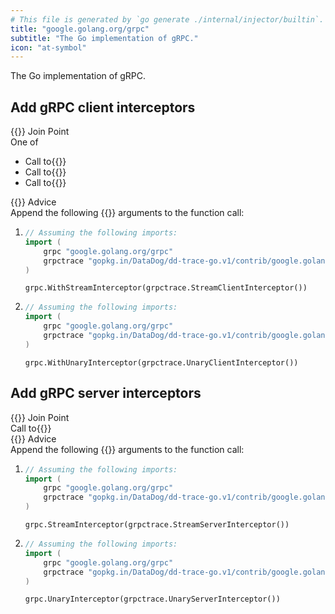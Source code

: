 ```yaml
---
# This file is generated by `go generate ./internal/injector/builtin`. DO NOT EDIT.
title: "google.golang.org/grpc"
subtitle: "The Go implementation of gRPC."
icon: "at-symbol"
---
```

The Go implementation of gRPC.

## Add gRPC client interceptors

<div class="hextra-cards hx-mt-4 hx-gap-4 hx-grid" style="--hextra-cards-grid-cols: 1;">
  <div class="aspect hextra-card hx-group hx-flex hx-flex-col hx-justify-start hx-overflow-hidden hx-rounded-lg hx-border hx-border-gray-200 hx-text-current hx-no-underline dark:hx-shadow-none hover:hx-shadow-gray-100 dark:hover:hx-shadow-none hx-shadow-gray-100 active:hx-shadow-sm active:hx-shadow-gray-200 hx-transition-all hx-duration-200">
    <div>
      <span class="hextra-card-icon hx-flex hx-font-semibold hx-items-start hx-gap-2 hx-p-4 hx-text-gray-700 hover:hx-text-gray-900 dark:hx-text-neutral-200 dark:hover:hx-text-neutral-50">
        {{<iconSVG "search-circle">}} Join Point
      </span>
      <div class="root hextra-card-subtitle hx-font-normal hx-px-4 hx-mb-4 hx-mt-2"><div class="join-point one-of"><span class="type pill">One of</span><ul>
  <li class="candidate">
<div class="flex join-point function-call"><span class="type">Call to</span>{{<godoc "google.golang.org/grpc" "Dial">}}</div>  </li>
  <li class="candidate">
<div class="flex join-point function-call"><span class="type">Call to</span>{{<godoc "google.golang.org/grpc" "DialContext">}}</div>  </li>
  <li class="candidate">
<div class="flex join-point function-call"><span class="type">Call to</span>{{<godoc "google.golang.org/grpc" "NewClient">}}</div>  </li>
</ul>
</div></div>
    </div>
    <div class="hx-border-t">
      <span class="hextra-card-icon hx-flex hx-font-semibold hx-items-start hx-gap-2 hx-p-4 hx-text-gray-700 hover:hx-text-gray-900 dark:hx-text-neutral-200 dark:hover:hx-text-neutral-50">
        {{<iconSVG "chip">}} Advice
      </span>
      <div class="hextra-card-subtitle hx-font-normal hx-px-4 hx-mb-4 hx-mt-2"><div class="advice append-arguments">
  <div class="type">Append the following {{<godoc "google.golang.org/grpc" "DialOption" "">}} arguments to the function call:</div>
  <ol>
    <li>

```go
// Assuming the following imports:
import (
	grpc "google.golang.org/grpc"
	grpctrace "gopkg.in/DataDog/dd-trace-go.v1/contrib/google.golang.org/grpc"
)
```

```go-template
grpc.WithStreamInterceptor(grpctrace.StreamClientInterceptor())
```
</li>
    <li>

```go
// Assuming the following imports:
import (
	grpc "google.golang.org/grpc"
	grpctrace "gopkg.in/DataDog/dd-trace-go.v1/contrib/google.golang.org/grpc"
)
```

```go-template
grpc.WithUnaryInterceptor(grpctrace.UnaryClientInterceptor())
```
</li>
  </ol>
</div>
</div>
    </div>
  </div>
</div>

## Add gRPC server interceptors

<div class="hextra-cards hx-mt-4 hx-gap-4 hx-grid" style="--hextra-cards-grid-cols: 1;">
  <div class="aspect hextra-card hx-group hx-flex hx-flex-col hx-justify-start hx-overflow-hidden hx-rounded-lg hx-border hx-border-gray-200 hx-text-current hx-no-underline dark:hx-shadow-none hover:hx-shadow-gray-100 dark:hover:hx-shadow-none hx-shadow-gray-100 active:hx-shadow-sm active:hx-shadow-gray-200 hx-transition-all hx-duration-200">
    <div>
      <span class="hextra-card-icon hx-flex hx-font-semibold hx-items-start hx-gap-2 hx-p-4 hx-text-gray-700 hover:hx-text-gray-900 dark:hx-text-neutral-200 dark:hover:hx-text-neutral-50">
        {{<iconSVG "search-circle">}} Join Point
      </span>
      <div class="root hextra-card-subtitle hx-font-normal hx-px-4 hx-mb-4 hx-mt-2"><div class="flex join-point function-call"><span class="type">Call to</span>{{<godoc "google.golang.org/grpc" "NewServer">}}</div></div>
    </div>
    <div class="hx-border-t">
      <span class="hextra-card-icon hx-flex hx-font-semibold hx-items-start hx-gap-2 hx-p-4 hx-text-gray-700 hover:hx-text-gray-900 dark:hx-text-neutral-200 dark:hover:hx-text-neutral-50">
        {{<iconSVG "chip">}} Advice
      </span>
      <div class="hextra-card-subtitle hx-font-normal hx-px-4 hx-mb-4 hx-mt-2"><div class="advice append-arguments">
  <div class="type">Append the following {{<godoc "google.golang.org/grpc" "ServerOption" "">}} arguments to the function call:</div>
  <ol>
    <li>

```go
// Assuming the following imports:
import (
	grpc "google.golang.org/grpc"
	grpctrace "gopkg.in/DataDog/dd-trace-go.v1/contrib/google.golang.org/grpc"
)
```

```go-template
grpc.StreamInterceptor(grpctrace.StreamServerInterceptor())
```
</li>
    <li>

```go
// Assuming the following imports:
import (
	grpc "google.golang.org/grpc"
	grpctrace "gopkg.in/DataDog/dd-trace-go.v1/contrib/google.golang.org/grpc"
)
```

```go-template
grpc.UnaryInterceptor(grpctrace.UnaryServerInterceptor())
```
</li>
  </ol>
</div>
</div>
    </div>
  </div>
</div>

